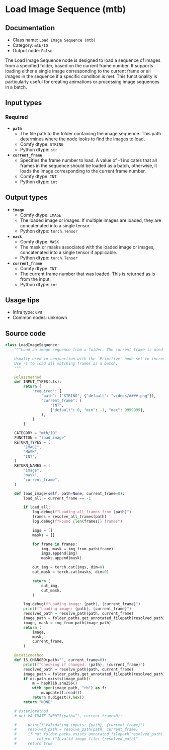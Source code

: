 # Load Image Sequence (mtb)
## Documentation
- Class name: `Load Image Sequence (mtb)`
- Category: `mtb/IO`
- Output node: `False`

The Load Image Sequence node is designed to load a sequence of images from a specified folder, based on the current frame number. It supports loading either a single image corresponding to the current frame or all images in the sequence if a specific condition is met. This functionality is particularly useful for creating animations or processing image sequences in a batch.
## Input types
### Required
- **`path`**
    - The file path to the folder containing the image sequence. This path determines where the node looks to find the images to load.
    - Comfy dtype: `STRING`
    - Python dtype: `str`
- **`current_frame`**
    - Specifies the frame number to load. A value of -1 indicates that all frames in the sequence should be loaded as a batch, otherwise, it loads the image corresponding to the current frame number.
    - Comfy dtype: `INT`
    - Python dtype: `int`
## Output types
- **`image`**
    - Comfy dtype: `IMAGE`
    - The loaded image or images. If multiple images are loaded, they are concatenated into a single tensor.
    - Python dtype: `torch.Tensor`
- **`mask`**
    - Comfy dtype: `MASK`
    - The mask or masks associated with the loaded image or images, concatenated into a single tensor if applicable.
    - Python dtype: `torch.Tensor`
- **`current_frame`**
    - Comfy dtype: `INT`
    - The current frame number that was loaded. This is returned as is from the input.
    - Python dtype: `int`
## Usage tips
- Infra type: `GPU`
- Common nodes: unknown


## Source code
```python
class LoadImageSequence:
    """Load an image sequence from a folder. The current frame is used to determine which image to load.

    Usually used in conjunction with the `Primitive` node set to increment to load a sequence of images from a folder.
    Use -1 to load all matching frames as a batch.
    """

    @classmethod
    def INPUT_TYPES(cls):
        return {
            "required": {
                "path": ("STRING", {"default": "videos/####.png"}),
                "current_frame": (
                    "INT",
                    {"default": 0, "min": -1, "max": 9999999},
                ),
            }
        }

    CATEGORY = "mtb/IO"
    FUNCTION = "load_image"
    RETURN_TYPES = (
        "IMAGE",
        "MASK",
        "INT",
    )
    RETURN_NAMES = (
        "image",
        "mask",
        "current_frame",
    )

    def load_image(self, path=None, current_frame=0):
        load_all = current_frame == -1

        if load_all:
            log.debug(f"Loading all frames from {path}")
            frames = resolve_all_frames(path)
            log.debug(f"Found {len(frames)} frames")

            imgs = []
            masks = []

            for frame in frames:
                img, mask = img_from_path(frame)
                imgs.append(img)
                masks.append(mask)

            out_img = torch.cat(imgs, dim=0)
            out_mask = torch.cat(masks, dim=0)

            return (
                out_img,
                out_mask,
            )

        log.debug(f"Loading image: {path}, {current_frame}")
        print(f"Loading image: {path}, {current_frame}")
        resolved_path = resolve_path(path, current_frame)
        image_path = folder_paths.get_annotated_filepath(resolved_path)
        image, mask = img_from_path(image_path)
        return (
            image,
            mask,
            current_frame,
        )

    @staticmethod
    def IS_CHANGED(path="", current_frame=0):
        print(f"Checking if changed: {path}, {current_frame}")
        resolved_path = resolve_path(path, current_frame)
        image_path = folder_paths.get_annotated_filepath(resolved_path)
        if os.path.exists(image_path):
            m = hashlib.sha256()
            with open(image_path, "rb") as f:
                m.update(f.read())
            return m.digest().hex()
        return "NONE"

    # @staticmethod
    # def VALIDATE_INPUTS(path="", current_frame=0):

    #     print(f"Validating inputs: {path}, {current_frame}")
    #     resolved_path = resolve_path(path, current_frame)
    #     if not folder_paths.exists_annotated_filepath(resolved_path):
    #         return f"Invalid image file: {resolved_path}"
    #     return True

```
